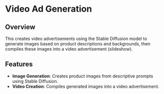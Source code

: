 # Video Ad Generation

## Overview
This creates video advertisements using the Stable Diffusion model to generate images based on product descriptions and backgrounds, then compiles these images into a video advertisement (slideshow).

## Features
- **Image Generation**: Creates product images from descriptive prompts using Stable Diffusion.
- **Video Creation**: Compiles generated images into a video advertisement.
